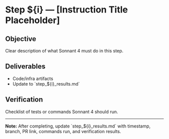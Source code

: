 # Step ${i} — [Instruction Title Placeholder]

## Objective
Clear description of what Sonnant 4 must do in this step.

## Deliverables
- Code/infra artifacts
- Update to \`step_${i}_results.md\`

## Verification
Checklist of tests or commands Sonnant 4 should run.

---
**Note:** After completing, update \`step_${i}_results.md\` with timestamp, branch, PR link, commands run, and verification results.
